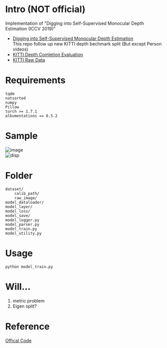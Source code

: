 # Intro (NOT official)
Implementation of "Digging into Self-Supervised Monocular Depth Estimation (ICCV 2019)"  
- [Digging into Self-Supervised Monocular Depth Estimation](https://arxiv.org/abs/1806.01260)  
This repo follow up new KITTI depth bechmark split (But except Person videos)  
- [KITTI Depth Comletion Evaluation](http://www.cvlibs.net/datasets/kitti/eval_depth.php?benchmark=depth_completion)  
- [KITTI Raw Data](http://www.cvlibs.net/datasets/kitti/raw_data.php)  
# Requirements  
```
tqdm
natsorted
numpy
Pillow
torch >= 1.7.1
albumentations == 0.5.2
```
# Sample
![image](https://github.com/Doyosae/Digging_Into_Self-Supervised_Monocular_Depth_Estimation/blob/main/model_save/sample/image.gif)  
![disp](https://github.com/Doyosae/Digging_Into_Self-Supervised_Monocular_Depth_Estimation/blob/main/model_save/sample/disp.gif)  
# Folder  
```
dataset/
    calib_path/
    raw_image/
model_dataloader/
model_layer/
model_loss/
model_save/
model_logger.py
model_parser.py
model_train.py
model_utility.py
```
# Usage
```
python model_train.py
```
# Will...
1. metric problem  
2. Eigen split?  
# Reference  
[Offical Code](https://github.com/nianticlabs/monodepth2)  